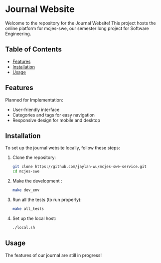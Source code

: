 # Journal Website

Welcome to the repository for the Journal Website! This project hosts the online platform for mcjes-swe, our semester long project for Software Engineering.

## Table of Contents

- [Features](#features)
- [Installation](#installation)
- [Usage](#usage)

## Features

Planned for Implementation:
- User-friendly interface
- Categories and tags for easy navigation
- Responsive design for mobile and desktop

## Installation

To set up the journal website locally, follow these steps:

1. Clone the repository:
   ```bash
   git clone https://github.com/jaylan-wu/mcjes-swe-service.git
   cd mcjes-swe

2. Make the development :
   ```bash
   make dev_env
   
3. Run all the tests (to run properly):
   ```bash
   make all_tests
4. Set up the local host:
   ```bash
   ./local.sh

## Usage

The features of our journal are still in progress!
